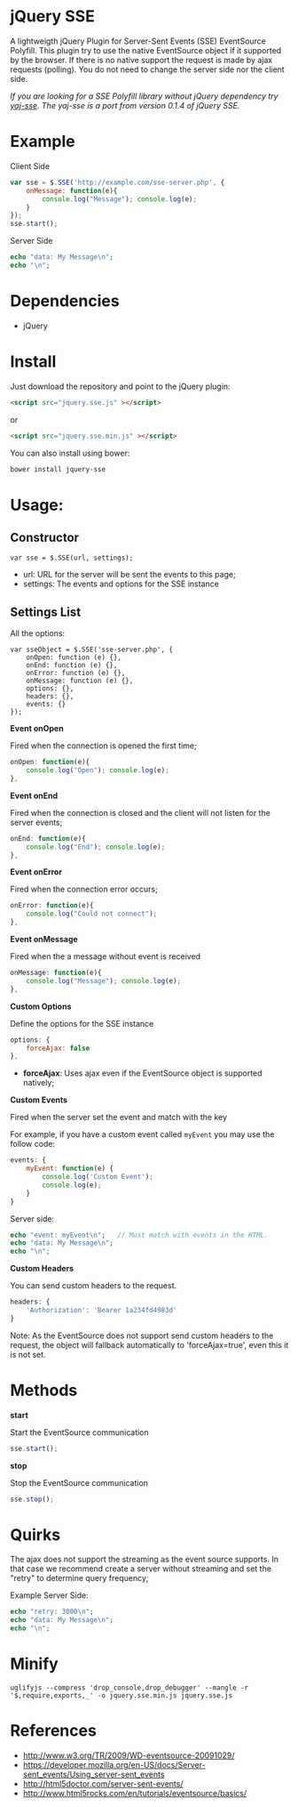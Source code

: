 # jQuery SSE 

A lightweigth jQuery Plugin for Server-Sent Events (SSE) EventSource Polyfill. 
This plugin try to use the native EventSource object if it supported by the browser.
If there is no native support the request is made by ajax requests (polling).
You do not need to change the server side nor the client side.

*If you are looking for a SSE Polyfill library without jQuery dependency
try [yaj-sse](https://github.com/byjg/yaj-sse). The yaj-sse is a port 
from version 0.1.4 of jQuery SSE.* 


# Example

Client Side

```javascript
var sse = $.SSE('http://example.com/sse-server.php', {
    onMessage: function(e){ 
        console.log("Message"); console.log(e); 
    }
});
sse.start();
```

Server Side

```php
echo "data: My Message\n";
echo "\n";
```

# Dependencies

* jQuery

# Install

Just download the repository and point to the jQuery plugin:

```html
<script src="jquery.sse.js" ></script>
```

or

```html
<script src="jquery.sse.min.js" ></script>
```

You can also install using bower:

```bash
bower install jquery-sse
```

# Usage:

## Constructor

```
var sse = $.SSE(url, settings);
```

* url: URL for the server will be sent the events to this page;
* settings: The events and options for the SSE instance

## Settings List

All the options:

```
var sseObject = $.SSE('sse-server.php', {
    onOpen: function (e) {},
    onEnd: function (e) {},
    onError: function (e) {},
    onMessage: function (e) {},
    options: {},
    headers: {},
    events: {}
});
```

**Event onOpen**

Fired when the connection is opened the first time;

```javascript
onOpen: function(e){ 
    console.log("Open"); console.log(e); 
},
```

**Event onEnd**

Fired when the connection is closed and the client will not listen for the server events;

```javascript
onEnd: function(e){ 
    console.log("End"); console.log(e); 
},
```

**Event onError**

Fired when the connection error occurs;

```javascript
onError: function(e){ 
    console.log("Could not connect"); 
},
```

**Event onMessage**

Fired when the a message without event is received

```javascript
onMessage: function(e){ 
    console.log("Message"); console.log(e); 
},
```

**Custom Options**

Define the options for the SSE instance

```javascript
options: {
    forceAjax: false
},
```

* **forceAjax**: Uses ajax even if the EventSource object is supported natively;


**Custom Events**

Fired when the server set the event and match with the key

For example, if you have a custom event called `myEvent` you may use the follow code:

```javascript
events: {
    myEvent: function(e) {
        console.log('Custom Event');
        console.log(e);
    }
}
```

Server side:

```php
echo "event: myEvent\n";   // Must match with events in the HTML.
echo "data: My Message\n";
echo "\n";
```

**Custom Headers**

You can send custom headers to the request.

```javascript
headers: {
    'Authorization': 'Bearer 1a234fd4983d'
}
```

Note: As the EventSource does not support send custom headers to the request,
the object will fallback automatically to 'forceAjax=true', even this it is not set.


# Methods

**start**

Start the EventSource communication

```javascript
sse.start();
```

**stop**

Stop the EventSource communication

```javascript
sse.stop();
```


# Quirks

The ajax does not support the streaming as the event source supports. In that case we recommend
create a server without streaming and set the "retry" to determine query frequency;

Example Server Side:

```php
echo "retry: 3000\n";
echo "data: My Message\n";
echo "\n";
```

# Minify

```
uglifyjs --compress 'drop_console,drop_debugger' --mangle -r '$,require,exports,_' -o jquery.sse.min.js jquery.sse.js
```

# References

* http://www.w3.org/TR/2009/WD-eventsource-20091029/
* https://developer.mozilla.org/en-US/docs/Server-sent_events/Using_server-sent_events
* http://html5doctor.com/server-sent-events/
* http://www.html5rocks.com/en/tutorials/eventsource/basics/



